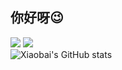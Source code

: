 ## 你好呀😉
![](https://img.shields.io/badge/python-3.10-orange?style=flat-square&logo=appveyor)  ![](https://img.shields.io/badge/dotaer-x.xx-oyellowgreen?style=flat-square&logo=appveyor)
<br>
![Xiaobai's GitHub stats](https://github-readme-stats.vercel.app/api?username=Xiaobai732)
